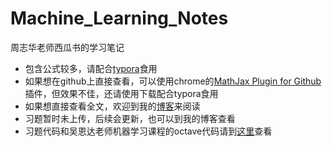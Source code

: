 # Machine_Learning_Notes
周志华老师西瓜书的学习笔记
- 包含公式较多，请配合[typora](https://www.typora.io)食用
- 如果想在github上直接查看，可以使用chrome的[MathJax Plugin for Github](https://chrome.google.com/webstore/detail/github-with-mathjax/ioemnmodlmafdkllaclgeombjnmnbima?utm_source=chrome-app-launcher-info-dialog)插件，但效果不佳，还请使用下载配合typora食用
- 如果想直接查看全文，欢迎到我的[博客](https://wangxicindy.github.io/machine_learning/机器学习笔记.html)来阅读
- 习题暂时未上传，后续会更新，也可以到我的博客查看
- 习题代码和吴恩达老师机器学习课程的octave代码请到[这里](https://github.com/WangXiCindy/Machine_Learning_Codes)查看
